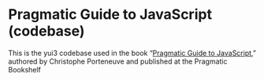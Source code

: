 Pragmatic Guide to JavaScript (codebase)
========================================

This is the yui3 codebase used in the book
“[Pragmatic Guide to JavaScript](http://pragprog.com/titles/pg_js/pragmatic-guide-to-javascript),”
authored by Christophe Porteneuve and published at the Pragmatic Bookshelf
  
